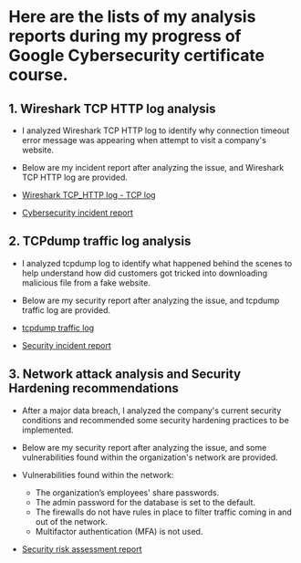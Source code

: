 # Here are the lists of my analysis reports during my progress of Google Cybersecurity certificate course. 

<h2> 1. Wireshark TCP HTTP log analysis </h2>

- I analyzed Wireshark TCP HTTP log to identify why connection timeout error message was appearing when attempt to visit a company's website. 
- Below are my incident report after analyzing the issue, and Wireshark TCP HTTP log are provided. 

- [Wireshark TCP_HTTP log - TCP log](https://github.com/Usagitejima/Network-attack-analysis-and-report/blob/main/Wireshark%20TCP_HTTP%20log%20-%20TCP%20log.pdf)
- [Cybersecurity incident report](https://github.com/Usagitejima/Network-attack-analysis-and-report/blob/main/Cybersecurity%20incident%20report.pdf)


<h2> 2. TCPdump traffic log analysis </h2>

- I analyzed tcpdump log to identify what happened behind the scenes to help understand how did customers got tricked into downloading malicious file from a fake website.
- Below are my security report after analyzing the issue, and tcpdump traffic log are provided.

- [tcpdump traffic log](https://github.com/Usagitejima/Network-attack-analysis-and-report/blob/main/tcpdump%20traffic%20log.pdf)
- [Security incident report](https://github.com/Usagitejima/Network-attack-analysis-and-report/blob/main/Security%20incident%20report.pdf)


<h2> 3. Network attack analysis and Security Hardening recommendations </h2>

- After a major data breach, I analyzed the company's current security conditions and recommended some security hardening practices to be implemented.
- Below are my security report after analyzing the issue, and some vulnerabilities found within the organization's network are provided.

- Vulnerabilities found within the network: 
  - The organization’s employees' share passwords.
  - The admin password for the database is set to the default.
  - The firewalls do not have rules in place to filter traffic coming in and out of the network.
  - Multifactor authentication (MFA) is not used. 
- [Security risk assessment report](https://github.com/Usagitejima/Network-attack-analysis-and-report/blob/002f76ed1a1be9ef2f60918bb91f682d97da43d8/Security%20risk%20assessment%20report.pdf)
